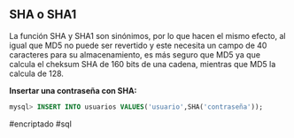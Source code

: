 ## SHA o SHA1

La función SHA y SHA1 son sinónimos, por lo que hacen el mismo efecto, al igual que MD5 no puede ser revertido y este necesita un campo de 40 caracteres para su almacenamiento, es más seguro que MD5 ya que calcula el cheksum SHA de 160 bits de una cadena, mientras que MD5 la calcula de 128.

**Insertar una contraseña con SHA:**   
```sql
mysql> INSERT INTO usuarios VALUES('usuario',SHA('contraseña'));
```

#encriptado #sql